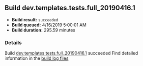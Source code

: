 ## Build dev.templates.tests.full_20190416.1
- **Build result:** `succeeded`
- **Build queued:** 4/16/2019 5:00:01 AM
- **Build duration:** 295.59 minutes
### Details
Build [dev.templates.tests.full_20190416.1](https://winappstudio.visualstudio.com/web/build.aspx?pcguid=a4ef43be-68ce-4195-a619-079b4d9834c2&builduri=vstfs%3a%2f%2f%2fBuild%2fBuild%2f27592) succeeded
Find detailed information in the [build log files](https://uwpctdiags.blob.core.windows.net/buildlogs/dev.templates.tests.full_20190416.1_logs.zip)

